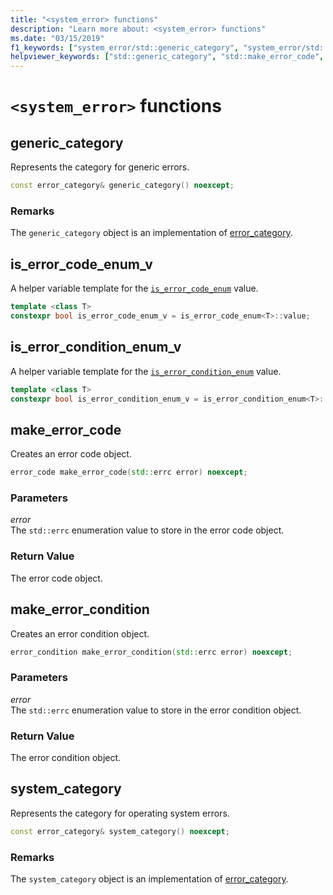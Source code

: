 ```yaml
---
title: "<system_error> functions"
description: "Learn more about: <system_error> functions"
ms.date: "03/15/2019"
f1_keywords: ["system_error/std::generic_category", "system_error/std::make_error_code", "system_error/std::make_error_condition", "system_error/std::system_category"]
helpviewer_keywords: ["std::generic_category", "std::make_error_code", "std::make_error_condition", "std::system_category"]
---
```

# `<system_error>` functions

## <a name="generic_category"></a> generic_category

Represents the category for generic errors.

```cpp
const error_category& generic_category() noexcept;
```

### Remarks

The `generic_category` object is an implementation of [error_category](error-category-class.md).

## <a name="is_error_code_enum_v"></a> is_error_code_enum_v

A helper variable template for the [`is_error_code_enum`](is-error-code-enum-class.md) value.

```cpp
template <class T>
constexpr bool is_error_code_enum_v = is_error_code_enum<T>::value;
```

## <a name="is_error_condition_enum_v"></a> is_error_condition_enum_v

A helper variable template for the [`is_error_condition_enum`](is-error-condition-enum-class.md) value.

```cpp
template <class T>
constexpr bool is_error_condition_enum_v = is_error_condition_enum<T>::value;
```

## <a name="make_error_code"></a> make_error_code

Creates an error code object.

```cpp
error_code make_error_code(std::errc error) noexcept;
```

### Parameters

*error*\
The `std::errc` enumeration value to store in the error code object.

### Return Value

The error code object.

## <a name="make_error_condition"></a> make_error_condition

Creates an error condition object.

```cpp
error_condition make_error_condition(std::errc error) noexcept;
```

### Parameters

*error*\
The `std::errc` enumeration value to store in the error condition object.

### Return Value

The error condition object.

## <a name="system_category"></a> system_category

Represents the category for operating system errors.

```cpp
const error_category& system_category() noexcept;
```

### Remarks

The `system_category` object is an implementation of [error_category](error-category-class.md).
